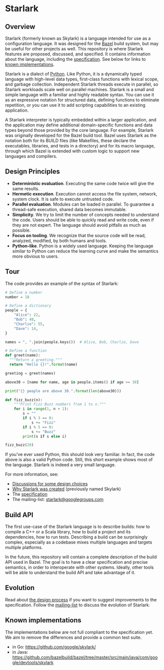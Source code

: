 # Starlark

## Overview

Starlark (formerly known as Skylark) is a language intended for use as a
configuration language. It was designed for the [Bazel](https://bazel.build/)
build system, but may be useful for other projects as well. This repository is
where Starlark features are proposed, discussed, and specified. It contains
information about the language, including the [specification](spec.md). See
below for links to [known implementations](#known-implementations).

Starlark is a dialect of [Python](https://www.python.org/). Like Python, it is a
dynamically typed language with high-level data types, first-class functions
with lexical scope, and garbage collection. Independent Starlark threads execute
in parallel, so Starlark workloads scale well on parallel machines. Starlark is
a small and simple language with a familiar and highly readable syntax. You can
use it as an expressive notation for structured data, defining functions to
eliminate repetition, or you can use it to add scripting capabilities to an
existing application.

A Starlark interpreter is typically embedded within a larger application, and
the application may define additional domain-specific functions and data types
beyond those provided by the core language. For example, Starlark was originally
developed for the Bazel build tool. Bazel uses Starlark as the notation both for
its BUILD files (like Makefiles, these declare the executables, libraries, and
tests in a directory) and for its macro language, through which Bazel is
extended with custom logic to support new languages and compilers.

## Design Principles

*   **Deterministic evaluation**. Executing the same code twice will give the
    same results.
*   **Hermetic execution**. Execution cannot access the file system, network,
    system clock. It is safe to execute untrusted code.
*   **Parallel evaluation**. Modules can be loaded in parallel. To guarantee a
    thread-safe execution, shared data becomes immutable.
*   **Simplicity**. We try to limit the number of concepts needed to understand
    the code. Users should be able to quickly read and write code, even if they
    are not expert. The language should avoid pitfalls as much as possible.
*   **Focus on tooling**. We recognize that the source code will be read,
    analyzed, modified, by both humans and tools.
*   **Python-like**. Python is a widely used language. Keeping the language
    similar to Python can reduce the learning curve and make the semantics more
    obvious to users.

## Tour

The code provides an example of the syntax of Starlark:

```python
# Define a number
number = 18

# Define a dictionary
people = {
    "Alice": 22,
    "Bob": 40,
    "Charlie": 55,
    "Dave": 14,
}

names = ", ".join(people.keys())  # Alice, Bob, Charlie, Dave

# Define a function
def greet(name):
  """Return a greeting."""
  return "Hello {}!".format(name)

greeting = greet(names)

above30 = [name for name, age in people.items() if age >= 30]

print("{} people are above 30.".format(len(above30)))

def fizz_buzz(n):
    """Print Fizz Buzz numbers from 1 to n."""
    for i in range(1, n + 1):
        s = ""
        if i % 3 == 0:
            s += "Fizz"
        if i % 5 == 0:
            s += "Buzz"
        print(s if s else i)

fizz_buzz(20)
```

If you've ever used Python, this should look very familiar. In fact, the code
above is also a valid Python code. Still, this short example shows most of the
language. Starlark is indeed a very small language.

For more information, see:

*   [Discussions for some design choices](design.md)
*   [Why Starlark was created](https://blog.bazel.build/2017/03/21/design-of-skylark.html)
    (previously named Skylark)
*   The [specification](spec.md)
*   The mailing-list: [starlark@googlegroups.com](https://groups.google.com/forum/#!forum/starlark)

## Build API

The first use-case of the Starlark language is to describe builds: how to
compile a C++ or a Scala library, how to build a project and its dependencies,
how to run tests. Describing a build can be surprisingly complex, especially as
a codebase mixes multiple languages and targets multiple platforms.

In the future, this repository will contain a complete description of the build
API used in Bazel. The goal is to have a clear specification and precise
semantics, in order to interoperate with other systems. Ideally, other tools
will be able to understand the build API and take advantage of it.

## Evolution

Read about [the design process](process.md) if you want to suggest improvements
to the specification. Follow the
[mailing-list](https://groups.google.com/forum/#!forum/starlark) to discuss the
evolution of Starlark.

## Known implementations

The implementations below are not full compliant to the specification yet. We
aim to remove the differences and provide a common test suite.

*   in Go: https://github.com/google/skylark/
*   in Java:
    https://github.com/bazelbuild/bazel/tree/master/src/main/java/com/google/devtools/skylark
